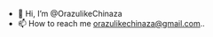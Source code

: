 - 👋 Hi, I’m @OrazulikeChinaza
- 📫 How to reach me orazulikechinaza@gmail.com..

<!---
OrazulikeChinaza/OrazulikeChinaza is a ✨ special ✨ repository because its `README.md` (this file) appears on your GitHub profile.
You can click the Preview link to take a look at your changes.
--->
